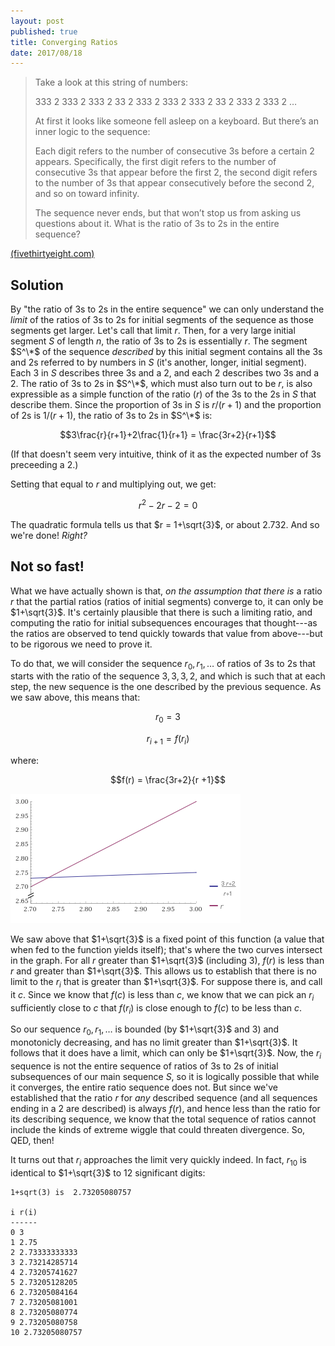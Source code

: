 ```yaml
---
layout: post
published: true
title: Converging Ratios
date: 2017/08/18
---
```


>Take a look at this string of numbers:
>
>333 2 333 2 333 2 33 2 333 2 333 2 333 2 33 2 333 2 333 2 …
>
>At first it looks like someone fell asleep on a keyboard. But there’s an inner logic to the sequence:
>
>Each digit refers to the number of consecutive 3s before a certain 2 appears. Specifically, the first digit refers to the number of consecutive 3s that appear before the first 2, the second digit refers to the number of 3s that appear consecutively before the second 2, and so on toward infinity.
>
>The sequence never ends, but that won’t stop us from asking us questions about it. What is the ratio of 3s to 2s in the entire sequence?

<!--more-->

[(fivethirtyeight.com)](https://fivethirtyeight.com/features/can-you-unravel-these-number-strings/)

## Solution

By "the ratio of $3$s to $2$s in the entire sequence" we can only understand the _limit_ of the ratios of $3$s to $2$s for initial segments of the sequence as those segments get larger.  Let's call that limit $r$. Then, for a very large initial segment $S$ of length $n$, the ratio of $3$s to $2$s is essentially $r$.  The segment $S^\*$ of the sequence _described_ by this initial segment contains all the $3$s and $2$s referred to by numbers in $S$ (it's another, longer, initial segment). Each $3$ in $S$ describes three $3$s and a $2$, and each $2$ describes two $3$s and a $2$.  The ratio of $3$s to $2$s in $S^\*$, which must also turn out to be $r$, is also expressible as a simple function of the ratio ($r$) of the $3$s to the $2$s in $S$ that describe them. Since the proportion of $3$s in $S$ is $r/(r+1)$ and the proportion of $2$s is $1/(r+1)$, the ratio of $3$s to $2$s in $S^\*$ is:

$$3\frac{r}{r+1}+2\frac{1}{r+1} = \frac{3r+2}{r+1}$$

(If that doesn't seem very intuitive, think of it as the expected number of $3$s preceeding a $2$.)

Setting that equal to $r$ and multiplying out, we get:

$$r^2 - 2r -2 = 0 $$

The quadratic formula tells us that $r = 1+\sqrt{3}$, or about $2.732$. And so we're done! _Right?_

## Not so fast!

What we have actually shown is that, _on the assumption that there is_ a ratio $r$ that the partial ratios (ratios of initial segments) converge to, it can only be $1+\sqrt{3}$. It's certainly plausible that there is such a limiting ratio, and computing the ratio for initial subsequences encourages that thought---as the ratios are observed to tend quickly towards that value from above---but to be rigorous we need to prove it.

To do that, we will consider the sequence $r_0,r_1,\ldots$ of ratios of $3$s to $2$s that starts with the ratio of the sequence $3,3,3,2$, and which is such that at each step, the new sequence is the one described by the previous sequence. As we saw above, this means that:

$$r_0 = 3$$

$$r_{i+1} = f(r_i)$$

where:

$$f(r) = \frac{3r+2}{r +1}$$

![f(r) versus r](/img/convergingratios.png)

We saw above that $1+\sqrt{3}$ is a fixed point of this function (a value that when fed to the function yields itself); that's where the two curves intersect in the graph. For all $r$ greater than $1+\sqrt{3}$ (including $3$), $f(r)$ is less than $r$ and greater than $1+\sqrt{3}$. This allows us to establish that there is no limit to the $r_i$ that is greater than $1+\sqrt{3}$. For suppose there is, and call it $c$. Since we know that $f(c)$ is less than $c$, we know that we can pick an $r_i$ sufficiently close to $c$ that $f(r_i)$ is close enough to $f(c)$ to be less than $c$. 

So our sequence $r_0, r_1,\ldots$ is bounded (by $1+\sqrt{3}$ and $3$) and monotonicly decreasing, and has no limit greater than $1+\sqrt{3}$. It follows that it does have a limit, which can only be $1+\sqrt{3}$.  Now, the $r_i$ sequence is not the entire sequence of ratios of $3$s to $2$s of initial subsequences of our main sequence $S$, so it is logically possible that while it converges, the entire ratio sequence does not. But since we've established that the ratio $r$ for _any_ described sequence (and all sequences ending in a $2$ are described) is always $f(r)$, and hence less than the ratio for its describing sequence, we know that the total sequence of ratios cannot include the kinds of extreme wiggle that could threaten divergence. So, QED, then! 

It turns out that $r_i$ approaches the limit very quickly indeed. In fact, $r_{10}$ is identical to $1+\sqrt{3}$ to $12$ significant digits:

```
1+sqrt(3) is  2.73205080757

i r(i)
------
0 3
1 2.75
2 2.73333333333
3 2.73214285714
4 2.73205741627
5 2.73205128205
6 2.73205084164
7 2.73205081001
8 2.73205080774
9 2.73205080758
10 2.73205080757
```
<br>
